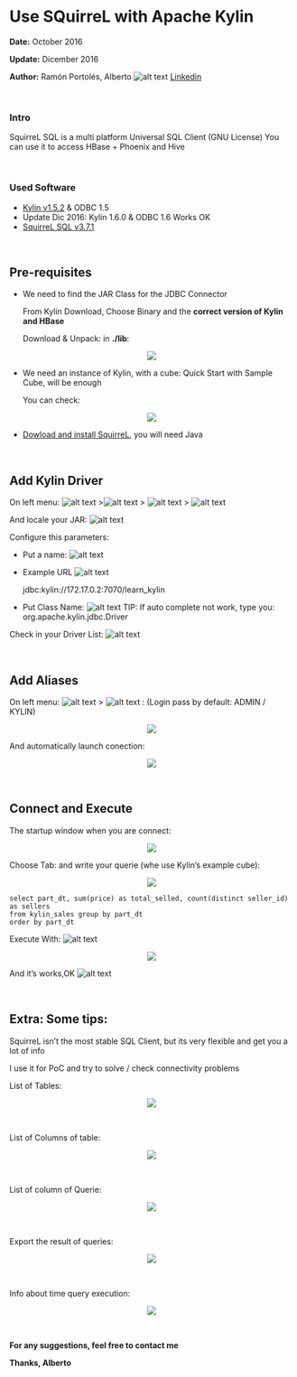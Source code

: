 # Use SQuirreL with Apache Kylin

**Date:** October 2016

**Update:** Dicember 2016

**Author:** Ramón Portolés, Alberto  ![alt text](./Images/00.png)  [Linkedin](https://www.linkedin.com/in/alberto-ramon-portoles-a02b523b "My Linkedin") 

&nbsp;
&nbsp;
### Intro
SquirreL SQL is a multi platform Universal SQL Client (GNU License)
You can use it to access HBase + Phoenix and Hive

&nbsp;
### Used Software
* [Kylin v1.5.2](http://kylin.apache.org/download/) & ODBC 1.5
*  Update Dic 2016: Kylin 1.6.0 & ODBC 1.6 Works OK
* [SquirreL SQL v3.7.1](http://www.squirrelsql.org/)

&nbsp;
## Pre-requisites
* We need to find the JAR Class for the JDBC Connector

  From Kylin Download, Choose Binary and the **correct version of Kylin and HBase**
  
	Download & Unpack:  in **./lib**: 
<p align="center">
  <img src=./Images/01.png />
</p>

* We need an instance of Kylin, with a cube: Quick Start with Sample Cube, will be enough

  You can check: 
<p align="center">
  <img src=./Images/02.png />
</p>

* [Dowload and install SquirreL](http://www.squirrelsql.org/#installation), you will need Java

&nbsp;
## Add Kylin Driver
On left menu: ![alt text](./Images/03.png) >![alt text](./Images/04.png)  > ![alt text](./Images/05.png)  > ![alt text](./Images/06.png)

And locale your JAR: ![alt text](./Images/07.png)

Configure this parameters:

* Put a name: ![alt text](./Images/08.png)
* Example URL ![alt text](./Images/09.png)

  jdbc:kylin://172.17.0.2:7070/learn_kylin
* Put Class Name: ![alt text](./Images/10.png)
	TIP:  If auto complete not work, type you:  org.apache.kylin.jdbc.Driver 
	
Check in your Driver List: ![alt text](./Images/11.png)

&nbsp;
## Add Aliases
On left menu: ![alt text](./Images/12.png)  > ![alt text](./Images/13.png) : (Login pass by default: ADMIN / KYLIN)
<p align="center">
  <img src=./Images/14.png />
</p>

And automatically launch conection:
<p align="center">
  <img src=./Images/15.png />
</p>

&nbsp;
## Connect and Execute
The startup window when you are connect:
<p align="center">
  <img src=./Images/16.png />
</p>


Choose Tab:   and write your querie  (whe use Kylin’s example cube):
<p align="center">
  <img src=./Images/17.png />
</p>

```
select part_dt, sum(price) as total_selled, count(distinct seller_id) as sellers 
from kylin_sales group by part_dt 
order by part_dt
```

Execute With: ![alt text](./Images/18.png) 
<p align="center">
  <img src=./Images/19.png />
</p>

And it’s works,OK ![alt text](./Images/20.png) 

&nbsp;
## Extra: Some tips:
SquirreL isn’t the most stable SQL Client, but its very flexible and get you a lot of info

I use it for PoC and try to solve / check connectivity problems

List of  Tables: 
<p align="center">
  <img src=./Images/21.png />
</p>

&nbsp;

List of Columns of table:
<p align="center">
  <img src=./Images/22.png />
</p>

&nbsp;

List of column of Querie:
<p align="center">
  <img src=./Images/23.png />
</p>

&nbsp;

Export the result of queries:
<p align="center">
  <img src=./Images/24.png />
</p>

&nbsp;

 Info about time query execution:
<p align="center">
  <img src=./Images/25.png />
</p>

&nbsp;
&nbsp;

**For any suggestions, feel free to contact me**

**Thanks, Alberto**

